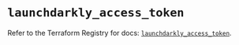 # `launchdarkly_access_token`

Refer to the Terraform Registry for docs: [`launchdarkly_access_token`](https://registry.terraform.io/providers/launchdarkly/launchdarkly/2.22.0/docs/resources/access_token).

